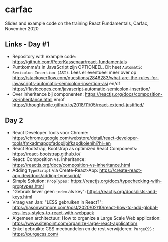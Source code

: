 # carfac
Slides and example code on the training React Fundamentals, Carfac, November 2020

## Links - Day #1
- Repository with example code: https://github.com/PeterKassenaar/react-fundamentals
- Puntkomma's in JavaScript zijn OPTIONEEL. Dit heet `Automatic Semicolon Insertion (ASI)`. Lees er eventueel meer over op 
https://stackoverflow.com/questions/2846283/what-are-the-rules-for-javascripts-automatic-semicolon-insertion-asi en/of https://flaviocopes.com/javascript-automatic-semicolon-insertion/
- Over inheritance bij componenten: https://reactjs.org/docs/composition-vs-inheritance.html en/of https://thoughtspile.github.io/2018/11/05/react-extend-justified/

## Day 2
- React Developer Tools voor Chrome: https://chrome.google.com/webstore/detail/react-developer-tools/fmkadmapgofadopljbjfkapdkoienihi?hl=en
- React Bootstrap, Bootstrap as optimized React Components: https://react-bootstrap.github.io/
- React: Composition vs. Inheritance: https://reactjs.org/docs/composition-vs-inheritance.html
- Adding `TypeScript` via Create-React-App: https://create-react-app.dev/docs/adding-typescript/
- Simple Solution: `PropTypes` : https://reactjs.org/docs/typechecking-with-proptypes.html
- "Gebruik liever geen `index` als key": https://reactjs.org/docs/lists-and-keys.html
- Vraag van Jan: "LESS gebruiken in React?": https://jasonwatmore.com/post/2020/02/10/react-how-to-add-global-css-less-styles-to-react-with-webpack
- Algemeen architectuur: How to organize a Large Scale Web application: https://www.sitepoint.com/organize-large-react-application/
- Enkel gebruikte CSS meebundelen en de rest verwijderen: `PurgeCSS` : https://purgecss.com/



